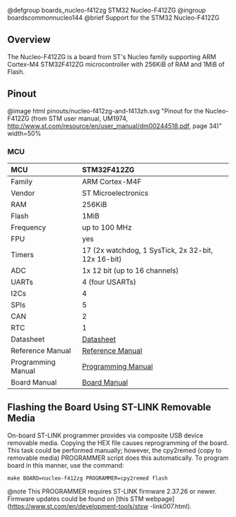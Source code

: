  @defgroup    boards_nucleo-f412zg STM32 Nucleo-F412ZG
 @ingroup     boards*common*nucleo144
 @brief       Support for the STM32 Nucleo-F412ZG

## Overview

The Nucleo-F412ZG is a board from ST's Nucleo family supporting ARM Cortex-M4
STM32F412ZG microcontroller with 256KiB of RAM and 1MiB of Flash.

## Pinout

@image html pinouts/nucleo-f412zg-and-f413zh.svg "Pinout for the Nucleo-F412ZG (from STM user manual, UM1974, http://www.st.com/resource/en/user_manual/dm00244518.pdf, page 34)" width=50%

### MCU

| MCU          |     STM32F412ZG
|:-------------|:--------------------|
| Family       | ARM Cortex-M4F      |
| Vendor       | ST Microelectronics |
| RAM          | 256KiB              |
| Flash        | 1MiB                |
| Frequency    | up to 100 MHz       |
| FPU          | yes                 |
| Timers       | 17 (2x watchdog, 1 SysTick, 2x 32-bit, 12x 16-bit) |
| ADC          | 1x 12 bit (up to 16 channels) |
| UARTs        | 4 (four USARTs)     |
| I2Cs         | 4                   |
| SPIs         | 5                   |
| CAN          | 2                   |
| RTC          | 1                   |
| Datasheet    | [Datasheet](https://www.st.com/resource/en/datasheet/stm32f412zg.pdf)|
| Reference Manual | [Reference Manual](https://www.st.com/resource/en/reference_manual/rm0402-stm32f412-advanced-armbased-32bit-mcus-stmicroelectronics.pdf)|
| Programming Manual | [Programming Manual](https://www.st.com/resource/en/programming_manual/pm0214-stm32-cortexm4-mcus-and-mpus-programming-manual-stmicroelectronics.pdf)|
| Board Manual | [Board Manual](https://www.st.com/resource/en/user_manual/dm00244518-stm32-nucleo-144-boards-stmicroelectronics.pdf)|

## Flashing the Board Using ST-LINK Removable Media

On-board ST-LINK programmer provides via composite USB device removable media.
Copying the HEX file causes reprogramming of the board. This task
could be performed manually; however, the cpy2remed (copy to removable
media) PROGRAMMER script does this automatically. To program board in
this manner, use the command:
```
make BOARD=nucleo-f412zg PROGRAMMER=cpy2remed flash
```
@note This PROGRAMMER requires ST-LINK firmware 2.37.26 or newer. Firmware updates
could be found on [this STM webpage](https://www.st.com/en/development-tools/stsw
-link007.html).
